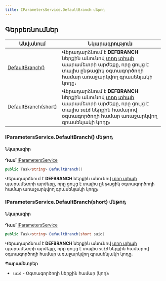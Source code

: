 ```yaml
---
title: IParametersService.DefaultBranch մեթոդ  
---
```


## Գերբեռնումներ

| Անվանում | Նկարագրություն |
|--|--|
| [DefaultBranch()](#iparametersservicedefaultbranch-մեթոդ) | Վերադարձնում է **DEFBRANCH** ներքին անունով [տող տիպի](../../types/system_types.md#stringfieldtype) պարամետրի արժեքը, որը ցույց է տալիս ընթացիկ օգտագործողի համար առաջարկվող գրասենյակի կոդը։ |
| [DefaultBranch(short)](#iparametersservicedefaultbranchshort-մեթոդ) | Վերադարձնում է **DEFBRANCH** ներքին անունով [տող տիպի](../../types/system_types.md#stringfieldtype) պարամետրի արժեքը, որը ցույց է տալիս `suid` ներքին համարով օգտագործողի համար առաջարկվող գրասենյակի կոդը։ |

### IParametersService.DefaultBranch() մեթոդ

#### Նկարագիր

**Դաս՝** [IParametersService](../IParametersService.md)

```c#
public Task<string> DefaultBranch()
```

Վերադարձնում է **DEFBRANCH** ներքին անունով [տող տիպի](../../types/system_types.md#stringfieldtype) պարամետրի արժեքը, որը ցույց է տալիս ընթացիկ օգտագործողի համար առաջարկվող գրասենյակի կոդը։

### IParametersService.DefaultBranch(short) մեթոդ  

#### Նկարագիր

**Դաս՝** [IParametersService](../IParametersService.md)

```c#
public Task<string> DefaultBranch(short suid)
```

Վերադարձնում է **DEFBRANCH** ներքին անունով [տող տիպի](../../types/system_types.md#stringfieldtype) պարամետրի արժեքը, որը ցույց է տալիս `suid` ներքին համարով օգտագործողի համար առաջարկվող գրասենյակի կոդը։

**Պարամետրեր**

* `suid` - Օգտագործողի ներքին համար (կոդ)։

